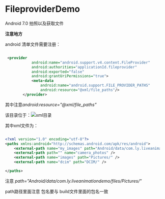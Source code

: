 # FileproviderDemo
Android 7.0 拍照以及获取文件


**注意地方**

android 清单文件需要注册：
```xml

 <provider
            android:name="android.support.v4.content.FileProvider"
            android:authorities="applicationId.fileprovider"
            android:exported="false"
            android:grantUriPermissions="true">
            <meta-data
                android:name="android.support.FILE_PROVIDER_PATHS"
                android:resource="@xml/file_paths"/>
        </provider>

```


其中注意*android:resource="@xml/file_paths"*

该目录位于：![xml目录][1]


  [1]: http://image.talkmoney.cn/1498915695118.jpg "1498915695118.jpg"



其中xml文件为：
```xml

<?xml version="1.0" encoding="utf-8"?>
<paths xmlns:android="http://schemas.android.com/apk/res/android">
    <external-path name="my_images" path="Android/data/com.ly.liveanimationdemo/files/Pictures/" />
    <external-path path="" name="camera_photos" />
    <external-path name="images" path="Pictures/" />
    <external-path name="dcim" path="DCIM/" />

</paths>

```


注意 *path="Android/data/com.ly.liveanimationdemo/files/Pictures/"*

path路径里面注意 包名要与 build文件里面的包名一致
